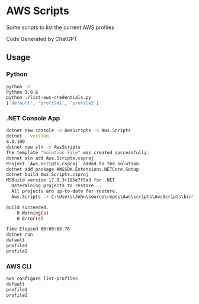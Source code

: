 # AWS Scripts

Some scripts to list the current AWS profiles

Code Generated by ChatGPT

## Usage

### Python

```bash
python -V
Python 3.9.6
python ./list-aws-credentials.py
['default', 'profile1', 'profile2']
```

### .NET Console App

```bash
dotnet new console -o AwsScripts -n Aws.Scripts
dotnet --version
8.0.100
dotnet new sln -n AwsScripts
The template "Solution File" was created successfully.
dotnet sln add Aws.Scripts.csproj
Project `Aws.Scripts.csproj` added to the solution.
dotnet add package AWSSDK.Extensions.NETCore.Setup
dotnet build Aws.Scripts.csproj 
MSBuild version 17.8.3+195e7f5a3 for .NET
  Determining projects to restore...
  All projects are up-to-date for restore.
  Aws.Scripts -> C:\Users\John\source\repos\Aws\scripts\AwsScripts\bin\Debug\net8.0\Aws.Scripts.dll

Build succeeded.
    0 Warning(s)
    0 Error(s)

Time Elapsed 00:00:08.76  
dotnet run
default
profile1
profile2
``` 

### AWS CLI

```bash
aws configure list-profiles
default
profile1
profile2
``` 
